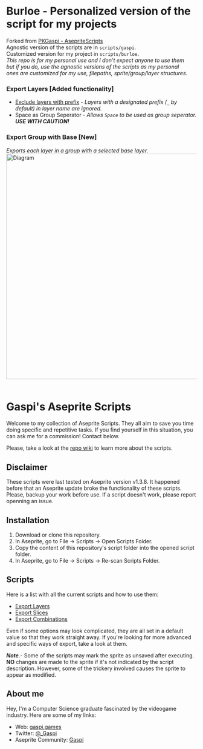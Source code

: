 # Burloe - Personalized version of the script for my projects
Forked from [PKGaspi - AsepriteScripts](https://github.com/PKGaspi/AsepriteScripts)<br>
Agnostic version of the scripts are in `scripts/gaspi`.<br>
Customized version for my project in `scripts/burloe`.<br>
*This repo is for my personal use and I don't expect anyone to use them<br>
but if you do, use the agnostic versions of the scripts as my personal<br> 
ones are customized for my use, filepaths, sprite/group/layer structures.*<br>

### Export Layers **[Added functionality]**
- [Exclude layers with prefix](https://github.com/PKGaspi/AsepriteScripts/pull/22) - *Layers with a designated prefix (`_` by default) in layer name are ignored.*<br>
- Space as Group Seperator - *Allows `Space` to be used as group seperator. **USE WITH CAUTION!***<br>
        
### Export Group with Base **[New]** 
*Exports each layer in a group with a selected base layer.*
<img width="776" height="594" alt="Diagram" src="https://github.com/user-attachments/assets/0260278a-aedc-43a9-b3f6-171021c0812f" /> <br><br>


            

# Gaspi's Aseprite Scripts

Welcome to my collection of Aseprite Scripts. They all aim to save you time
doing specific and repetitive tasks. If you find yourself in this situation, you
can ask me for a commission! Contact below.

Please, take a look at the [repo wiki](https://github.com/PKGaspi/AsepriteScripts/wiki)
to learn more about the scripts.

## Disclaimer
These scripts were last tested on Aseprite version v1.3.8. It happened before that
an Aseprite update broke the functionality of these scripts. Please, backup your work 
before use. If a script doesn't work, please report openning an issue.

## Installation

1. Download or clone this repository.
1. In Aseprite, go to File -> Scripts -> Open Scripts Folder.
1. Copy the content of this repository's script folder into the opened script
   folder.
1. In Aseprite, go to File -> Scripts -> Re-scan Scripts Folder.

## Scripts

Here is a list with all the current scripts and how to use them:
- [Export Layers](https://github.com/PKGaspi/AsepriteScripts/wiki/Export-Layers)
- [Export Slices](https://github.com/PKGaspi/AsepriteScripts/wiki/Export-Slices)
- [Export Combinations](https://github.com/PKGaspi/AsepriteScripts/wiki/Export-Combinations)

Even if some options may look complicated, they are all set in a default value
so that they work straight away. If you're looking for more advanced and
specific ways of export, take a look at them.  

***Note***.- Some of the scripts
may mark the sprite as unsaved after executing. **NO** changes are made to the
sprite if it's not indicated by the script description. However, some of the
trickery involved causes the sprite to appear as modified.


## About me
Hey, I'm a Computer Science graduate fascinated by the videogame industry.
Here are some of my links:
- Web: [gaspi.games](http://gaspi.games/)
- Twitter: [@_Gaspi](https://twitter.com/@_Gaspi)
- Aseprite Community: [Gaspi](https://community.aseprite.org/u/Gaspi/summary)
